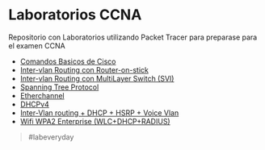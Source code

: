 # Laboratorios CCNA
Repositorio con Laboratorios utilizando Packet Tracer para preparase para el examen CCNA

- [Comandos Basicos de Cisco](01-CCNA%20lab%20Configuración%20Basica%20Cisco.md)
- [Inter-vlan Routing con Router-on-stick](02-CCNA%20lab%20Intervlan%20routing%20ROS.md)
- [Inter-vlan Routing con MultiLayer Switch (SVI)](03-CCNA%20lab%20Intervlan%20routing%20Multilayer%20(SVI).md)
- [Spanning Tree Protocol](04-CCNA%20lab%20Spanning%20Tree%20Protocol.md)
- [Etherchannel](05-CCNA%20lab%20Etherchannel.md)
- [DHCPv4](06-CCNA%20lab%20DHCPv4.md)
- [Inter-Vlan routing + DHCP + HSRP + Voice Vlan](07-CCNA%20Inter-VLAN%20+%20DHCP%20+%20HSRP%20+%20VoiceVLAN.md)
- [Wifi WPA2 Enterprise (WLC+DHCP+RADIUS)](08-CCNA%20lab%20WLAN+DHCP+RADIUS.md)

>#labeveryday